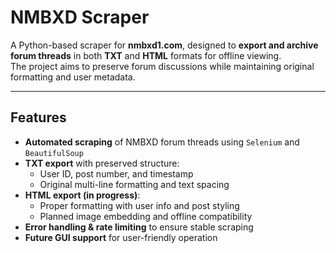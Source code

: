 # NMBXD Scraper 

A Python-based scraper for **nmbxd1.com**, designed to **export and archive forum threads** in both **TXT** and **HTML** formats for offline viewing.  
The project aims to preserve forum discussions while maintaining original formatting and user metadata.

---

## Features

- **Automated scraping** of NMBXD forum threads using `Selenium` and `BeautifulSoup`
- **TXT export** with preserved structure:
  - User ID, post number, and timestamp
  - Original multi-line formatting and text spacing
- **HTML export (in progress)**:
  - Proper formatting with user info and post styling
  - Planned image embedding and offline compatibility
- **Error handling & rate limiting** to ensure stable scraping
- **Future GUI support** for user-friendly operation
